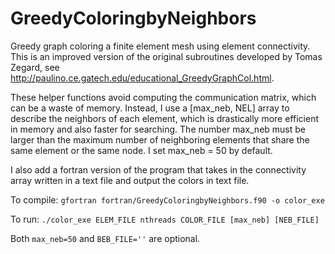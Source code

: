 # GreedyColoringbyNeighbors
Greedy graph coloring a finite element mesh using element connectivity. This is an improved version of the original subroutines developed by Tomas Zegard, see http://paulino.ce.gatech.edu/educational_GreedyGraphCol.html.

These helper functions avoid computing the communication matrix, which can be a waste of memory. Instead, I use a [max_neb, NEL] array to describe the neighbors of each element, which is drastically more efficient in memory and also faster for searching. The number max_neb must be larger than the maximum number of neighboring elements that share the same element or the same node. I set max_neb = 50 by default.

I also add a fortran version of the program that takes in the connectivity array written in a text file and output the colors in text file. 

To compile:
`gfortran fortran/GreedyColoringbyNeighbors.f90 -o color_exe`

To run:
`./color_exe ELEM_FILE nthreads COLOR_FILE [max_neb] [NEB_FILE]`

Both `max_neb=50` and `BEB_FILE=''` are optional. 
